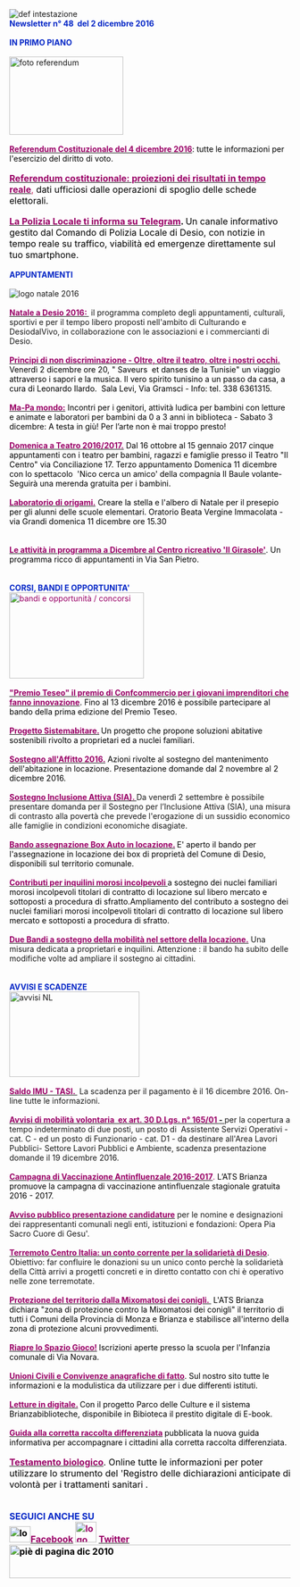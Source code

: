 <DIV>
<DIV>
<DIV><IMG border=0 alt="def intestazione" src="http://www.comune.desio.mb.it/servizi/gestionedocumentale/visualizzadocumento.aspx?id=6276"></DIV>
<DIV><STRONG><FONT color=#0426c6>Newsletter n° 48&nbsp; del&nbsp;2&nbsp;dicembre 2016</FONT></STRONG></DIV>
<DIV><STRONG><FONT color=#0426c6></FONT></STRONG></DIV>
<DIV><FONT color=#0426c6><STRONG></STRONG></FONT>&nbsp;</DIV>
<DIV><FONT color=#0426c6><STRONG>IN PRIMO PIANO </STRONG></FONT></DIV>
<DIV><FONT color=#000000></FONT>&nbsp;</DIV>
<DIV><IMG style="WIDTH: 204px; HEIGHT: 140px" alt="foto referendum" src="https://www.comune.desio.mb.it/servizi/gestionedocumentale/visualizzadocumento.aspx?ID=21734" width=314 height=213></DIV>
<DIV>&nbsp;</DIV>
<DIV>
<DIV><FONT color=#990066><FONT color=#0426c6><A title="" href="http://www.comune.desio.mb.it/servizi/notizie/notizie_fase02.aspx?ID=40982" target=_self><FONT color=#990066><STRONG>Referendum Costituzionale del 4 dicembre 2016</STRONG></FONT></A><FONT color=#000000>: tutte le informazioni per l'esercizio del diritto di voto. </FONT></FONT></FONT></DIV>
<DIV><FONT color=#990066><FONT color=#0426c6><FONT color=#000000></FONT></FONT></FONT>&nbsp;</DIV>
<DIV><FONT color=#990066><FONT size=+0><A title="" href="http://www.comune.desio.mb.it/servizi/notizie/notizie_fase02.aspx?ID=42683" target=_self><FONT color=#990066><STRONG>Referendum costituzionale: proiezioni dei risultati in tempo reale</STRONG></FONT></A><FONT color=#000000><FONT color=#cc3366>,</FONT> dati ufficiosi dalle operazioni di spoglio delle schede elettorali.</FONT></FONT></FONT></DIV>
<DIV><FONT color=#990066><FONT size=+0><FONT color=#000000></FONT></FONT></FONT>&nbsp;</DIV>
<DIV><FONT color=#990066><FONT size=+0><A title="" href="http://www.comune.desio.mb.it/servizi/notizie/notizie_fase02.aspx?ID=38999" target=_self><FONT color=#990066><STRONG>La Polizia Locale ti informa su Telegram</STRONG></FONT></A><FONT color=#000000><STRONG>. </STRONG>Un canale informativo gestito dal Comando di Polizia Locale di Desio, con notizie in tempo reale su traffico, viabilità ed emergenze direttamente sul tuo smartphone.</FONT></DIV></DIV>
<DIV></FONT></FONT><FONT color=#000000><STRONG><FONT color=#990066></FONT></STRONG></FONT>&nbsp;</DIV>
<DIV><FONT color=#000000>
<DIV></FONT><FONT color=#0426c6><FONT color=#0426c6><FONT color=#0426c6><STRONG>APPUNTAMENTI</STRONG></FONT></FONT></FONT></DIV></DIV>
<DIV><FONT color=#0426c6><FONT color=#000000></FONT></FONT></DIV>
<DIV>&nbsp;</DIV>
<DIV><IMG alt="logo natale 2016" src="http://www.comune.desio.mb.it/servizi/gestionedocumentale/visualizzadocumento.aspx?ID=21743"></DIV>
<DIV>&nbsp;</DIV>
<DIV>
<DIV>
<DIV><A title="" href="https://www.comune.desio.mb.it/servizi/notizie/notizie_fase02.aspx?ID=42640" target=_self><FONT color=#990066><STRONG>Natale a Desio 2016: </STRONG></FONT></A>&nbsp;il programma completo degli appuntamenti, culturali, sportivi e per il tempo libero proposti nell'ambito di Culturando e DesiodalVivo, in collaborazione con le associazioni e i commercianti di Desio.</DIV>
<DIV><FONT color=#990066><FONT color=#000000><FONT color=#990066><STRONG></STRONG></FONT></FONT></FONT>&nbsp;</DIV>
<DIV><FONT color=#990066><FONT color=#000000><FONT color=#990066><A title="" href="http://www.teatrando.net/oltre.html" target=_self><FONT color=#990066><FONT color=#000000><FONT color=#990066><STRONG>Principi di n</STRONG><STRONG>on discrimin</STRONG><STRONG>azione - Oltre, oltre il teatro, oltre i nostri occhi.</STRONG></FONT></FONT></FONT></A></FONT> Venerdì 2 dicembre ore 20, " Saveurs&nbsp; et danses de la Tunisie" un viaggio attraverso i sapori e la musica. Il vero spirito tunisino a un passo da casa, a cura di Leonardo Ilardo.&nbsp; Sala Levi, Via Gramsci - </FONT><FONT color=#000000>Info:</FONT>&nbsp;<FONT color=#000000>tel. 338 6361315.</FONT></FONT></DIV></DIV>
<DIV><FONT color=#0426c6><FONT color=#000000><STRONG><FONT color=#990066></FONT></STRONG></FONT></FONT>&nbsp;</DIV>
<DIV><FONT color=#000000><STRONG><FONT color=#990066><A title="" href="http://www.comune.desio.mb.it/servizi/notizie/notizie_fase02.aspx?ID=41527" target=_self><FONT color=#000000><STRONG><FONT color=#990066>Ma-Pa mondo:</FONT></STRONG></FONT></A></FONT></STRONG> Incontri per i genitori, attività ludica per bambini con letture e animate e laboratori per bambini da 0 a 3 anni in biblioteca - Sabato 3 dicembre: A testa in giù! Per l’arte non è mai troppo presto!</FONT></DIV>
<DIV><STRONG><FONT color=#990066></FONT></STRONG>&nbsp;</DIV>
<DIV><FONT color=#000000><STRONG><FONT color=#990066><A title="" href="http://www.comune.desio.mb.it/servizi/notizie/notizie_fase02.aspx?ID=40944" target=_self><FONT color=#000000><STRONG><FONT color=#990066>Domenica a Teatro 2016/2017.</FONT></STRONG></FONT></A></FONT></STRONG> </FONT><FONT color=#0426c6><FONT color=#000000><FONT color=#990066><FONT color=#000000>Dal 16 ottobre al 15 gennaio 2017 cinque appuntamenti con i teatro per bambini, ragazzi e famiglie presso il Teatro "Il Centro" via Conciliazione 17. Terzo appuntamento Domenica 11 dicembre con lo spettacolo&nbsp; 'Nico cerca un amico' della compagnia Il Baule volante- Seguirà una merenda gratuita per i bambini.</FONT><BR></FONT></FONT></FONT></DIV>
<DIV><FONT color=#0426c6><FONT color=#000000><STRONG><FONT color=#990066></FONT></STRONG></FONT></FONT>&nbsp;</DIV>
<DIV><FONT color=#000000><STRONG><FONT color=#990066><A title="" href="http://www.comune.desio.mb.it/servizi/notizie/notizie_fase02.aspx?ID=42664" target=_self><FONT color=#000000><STRONG><FONT color=#990066>Laboratorio di origami.</FONT></STRONG></FONT></A></FONT></STRONG> Creare la stella e l'albero di Natale per il presepio per gli alunni delle scuole elementari. Oratorio Beata Vergine Immacolata - via Grandi domenica 11 dicembre ore 15.30</FONT></DIV>
<DIV><FONT color=#0426c6><FONT color=#000000><STRONG><FONT color=#990066></FONT></STRONG></FONT></FONT>&nbsp;</DIV>
<DIV><FONT color=#0426c6><FONT color=#000000><STRONG><FONT color=#990066></FONT></STRONG>&nbsp;</DIV></DIV>
<DIV>
<DIV>
<DIV>
<DIV>
<DIV>
<DIV>
<DIV><STRONG><FONT color=#990066><A title="" href="http://www.comune.desio.mb.it/servizi/notizie/notizie_fase02.aspx?ID=41571" target=_self><STRONG><FONT color=#990066>Le attività in programma a Dicembre al Centro ricreativo 'Il Girasole'</FONT></STRONG></A></FONT></STRONG>. Un programma ricco di appuntamenti in Via San Pietro.</DIV>
<DIV>&nbsp;</DIV>
<DIV>&nbsp;</DIV></DIV></DIV></DIV></DIV>
<DIV></FONT></FONT><FONT color=#0426c6><STRONG>CORSI, BANDI E OPPORTUNITA'</STRONG></FONT> </DIV>
<DIV><FONT color=#990066><IMG style="WIDTH: 241px; HEIGHT: 154px" border=0 alt="bandi e opportunità / concorsi" src="http://www.comune.desio.mb.it/servizi/gestionedocumentale/visualizzadocumento.aspx?id=18790" width=299 height=168></FONT></DIV>
<DIV><FONT color=#990066></FONT>&nbsp;</DIV>
<DIV><FONT color=#000000><STRONG><FONT color=#990066><A title="" href="http://www.comune.desio.mb.it/servizi/notizie/notizie_fase02.aspx?ID=41596" target=_self><FONT color=#000000><STRONG><FONT color=#990066>"Premio Teseo" il premio di Confcommercio per i giovani imprenditori che fanno innovazione</FONT></STRONG></FONT></A></FONT></STRONG>. Fino al 13 dicembre 2016 è possibile partecipare al bando della prima edizione del Premio Teseo.</FONT></DIV>
<DIV><FONT color=#990066></FONT>&nbsp;</DIV>
<DIV><FONT color=#990066><STRONG><A title="" href="http://www.comune.desio.mb.it/servizi/notizie/notizie_fase02.aspx?ID=41431" target=_self><FONT color=#990066><STRONG>Progetto Sistemabitare.</STRONG></FONT></A> </STRONG></FONT><FONT color=#000000>Un progetto che propone soluzioni abitative sostenibili rivolto a proprietari ed a nuclei familiari.<BR></FONT></DIV>
<DIV><FONT color=#990066></FONT>&nbsp;</DIV>
<DIV><FONT color=#990066><STRONG><FONT color=#990066><A title="" href="http://www.comune.desio.mb.it/servizi/notizie/notizie_fase02.aspx?ID=41237" target=_self><FONT color=#990066><STRONG><FONT color=#990066>Sostegno all'Affitto 2016.</FONT></STRONG></FONT></A></FONT></STRONG> </FONT><FONT color=#000000>Azioni rivolte al sostegno del mantenimento dell'abitazione in locazione. Presentazione domande dal 2 novembre al 2 dicembre 2016.</FONT></DIV>
<DIV><FONT color=#990066><FONT color=#990066></FONT></FONT>&nbsp;</DIV></DIV>
<DIV>
<DIV><A title="" href="http://www.comune.desio.mb.it/upload/desio/newsletter/Sostegno%20Inclusione%20Attiva%20(SIA).%20Da%20venerdì%202%20settembre%20è%20possibile%20presentare%20domanda%20per%20il%20Sostegno%20per%20l’Inclusione%20Attiva%20(SIA),%20una%20misura%20di%20contrasto%20alla%20povertà%20che%20prevede%20l'erogazione%20di%20un%20sussidio%20economico%20alle%20famiglie%20in%20condizioni%20economiche%20disagiate." target=_self><FONT color=#000000><STRONG><FONT color=#990066>Sostegno Inclusione Attiva (SIA). </FONT></STRONG></FONT></A>Da venerdì 2 settembre è possibile presentare domanda per il Sostegno per l’Inclusione Attiva (SIA), una misura di contrasto alla povertà che prevede l'erogazione di un sussidio economico alle famiglie in condizioni economiche disagiate.</DIV>
<DIV></DIV>
<DIV><FONT color=#000000>
<DIV><FONT color=#000000></FONT></DIV>
<DIV>&nbsp;</DIV>
<DIV><A title="" href="https://www.comune.desio.mb.it/servizi/notizie/notizie_fase02.aspx?ID=35369" target=_self><FONT color=#990066><STRONG>Bando assegnazione Box Auto in locazione.</STRONG></FONT></A><STRONG> </STRONG>E' aperto il bando per l'assegnazione in locazione dei box di proprietà del Comune di Desio, disponibili sul territorio comunale.</FONT></DIV></DIV>
<DIV>
<DIV>
<DIV>
<DIV><FONT color=#990066></FONT>&nbsp;</DIV>
<DIV><FONT color=#990066><A title="" href="http://www.comune.desio.mb.it/servizi/notizie/notizie_fase02.aspx?ID=27375" target=_self><FONT color=#990066><STRONG>Contributi per inquilini morosi incolpevoli </STRONG></FONT></A></FONT><FONT color=#000000>a sostegno dei nuclei familiari morosi incolpevoli titolari di contratto di locazione sul libero mercato e sottoposti a procedura di sfratto.</FONT><FONT color=#000000>Ampliamento del contributo a sostegno dei nuclei familiari morosi incolpevoli titolari di contratto di locazione sul libero mercato e sottoposti a procedura di sfratto. </FONT></DIV></DIV>
<DIV>
<DIV>
<DIV><FONT color=#990066><STRONG></STRONG></FONT></DIV>
<DIV>
<DIV>
<DIV>&nbsp;</DIV>
<DIV><A title="" href="http://www.comune.desio.mb.it/servizi/notizie/notizie_fase02.aspx?ID=36774" target=_self><FONT color=#990066><STRONG>Due Bandi a sostegno della mobilità nel settore della locazione.</STRONG></FONT></A> Una misura dedicata a proprietari e inquilini. Attenzione : il bando ha subito delle modifiche volte ad ampliare il sostegno ai cittadini.</DIV>
<DIV>
<DIV></DIV>
<DIV><FONT color=#0426c6><STRONG></STRONG></FONT>&nbsp;</DIV>
<DIV><FONT color=#0426c6><STRONG></STRONG></FONT>&nbsp;</DIV>
<DIV><FONT color=#0426c6><STRONG>AVVISI E SCADENZE</STRONG></FONT> </DIV></DIV></DIV>
<DIV></DIV>
<DIV><IMG style="WIDTH: 233px; HEIGHT: 153px" border=0 alt="avvisi NL" src="http://www.comune.desio.mb.it/servizi/gestionedocumentale/visualizzadocumento.aspx?id=18789" width=232 height=175></DIV>
<DIV>&nbsp;</DIV>
<DIV><STRONG><A title="" href="http://www.comune.desio.mb.it/servizi/notizie/notizie_fase02.aspx?ID=42651" target=_self><STRONG><FONT color=#990066>Saldo IMU - TASI.&nbsp;</FONT></STRONG></A></STRONG> La scadenza per il pagamento è il 16 dicembre 2016. On-line tutte le informazioni.</DIV>
<DIV>&nbsp;</DIV>
<DIV>
<DIV><STRONG><FONT color=#990066><A title="" href="http://www.comune.desio.mb.it/servizi/notizie/notizie_fase02.aspx?ID=41534" target=_self><STRONG><FONT color=#990066>Avvisi di mobilità volontaria&nbsp; ex art. 30 D.Lgs. n° 165/01 </FONT></STRONG>- </A></FONT></STRONG>per la copertura a tempo indeterminato di due posti, un posto di&nbsp;&nbsp;Assistente Servizi Operativi - cat. C - ed un posto di Funzionario - cat. D1 - da destinare all'Area Lavori Pubblici- Settore Lavori Pubblici e Ambiente, scadenza presentazione domande il 19 dicembre 2016.</DIV></DIV>
<DIV>&nbsp;</DIV>
<DIV>
<DIV><FONT color=#990066>
<DIV><A title="" href="http://www.comune.desio.mb.it/servizi/notizie/notizie_fase02.aspx?ID=41127" target=_self><STRONG><FONT color=#990066>Campagna di Vaccinazione Antinfluenzale 2016-2017</FONT></STRONG></A>. <FONT color=#000000>L’ATS Brianza promuove la campagna di vaccinazione antinfluenzale stagionale gratuita 2016 - 2017.</FONT></DIV></FONT></DIV>
<DIV>&nbsp;</DIV></DIV>
<DIV><STRONG><FONT color=#990066><A title="" href="http://www.comune.desio.mb.it/servizi/notizie/notizie_fase02.aspx?ID=41566" target=_self><STRONG><FONT color=#990066>Avviso pubblico presentazione candidature</FONT></STRONG></A></FONT></STRONG> per le nomine e designazioni dei rappresentanti comunali negli enti, istituzioni e fondazioni: Opera Pia Sacro Cuore di Gesu'.</DIV>
<DIV>&nbsp;</DIV>
<DIV>
<DIV><FONT color=#0426c6>
<DIV>
<DIV><STRONG><FONT color=#0426c6></FONT></STRONG></DIV>
<DIV></FONT><STRONG><FONT color=#990066><A title="" href="http://www.comune.desio.mb.it/servizi/notizie/notizie_fase02.aspx?ID=41168" target=_self><STRONG><FONT color=#990066>Terremoto Centro Italia: un conto corrente per la solidarietà di Desio</FONT></STRONG></A></FONT></STRONG>. Obiettivo: far confluire le donazioni su un unico conto perchè la solidarietà della Città arrivi a progetti concreti e in diretto contatto con chi è operativo nelle zone terremotate.</DIV></DIV></DIV></DIV></DIV><FONT color=#990066><FONT color=#000000>
<DIV>&nbsp;</DIV>
<DIV><A title="" href="http://www.comune.desio.mb.it/servizi/notizie/notizie_fase02.aspx?ID=41024" target=_self><FONT color=#990066><STRONG>Protezione del territorio dalla Mixomatosi dei conigli.&nbsp;</STRONG></FONT></A>&nbsp;L'ATS Brianza dichiara "zona di protezione contro la Mixomatosi dei conigli" il territorio di tutti i Comuni della Provincia di Monza e Brianza e stabilisce all'interno della zona di protezione alcuni provvedimenti.&nbsp;</DIV>
<DIV></FONT></FONT><FONT color=#990066><FONT color=#990066><FONT color=#000000></FONT>&nbsp;</DIV><FONT color=#000000></FONT><FONT color=#000000></FONT><FONT color=#000000></FONT></FONT></FONT></DIV><FONT color=#990066><FONT color=#990066><FONT color=#000000></FONT></FONT></FONT></DIV><FONT color=#990066><FONT color=#990066><FONT color=#000000></FONT></FONT></FONT></DIV>
<DIV><FONT color=#990066><FONT color=#990066><FONT color=#000000>
<DIV>
<DIV><A title="" href="http://www.comune.desio.mb.it/servizi/notizie/notizie_fase02.aspx?ID=40923" target=_self><FONT color=#990066><STRONG>Riapre lo Spazio Gioco!</STRONG></FONT></A><STRONG> </STRONG><FONT color=#000000>Iscrizioni aperte presso la scuola per l'Infanzia comunale di Via Novara.</FONT></DIV></DIV></FONT>
<DIV>&nbsp;</DIV>
<DIV><FONT color=#000000><STRONG><FONT color=#990066><A title="" href="http://www.comune.desio.mb.it/servizi/notizie/notizie_fase02.aspx?ID=40869" target=_self><FONT color=#000000><STRONG><FONT color=#990066>Unioni Civili e Convivenze anagrafiche di fatto</FONT></STRONG></FONT></A></FONT></STRONG>. Sul nostro sito tutte le informazioni e la modulistica da utilizzare per i due differenti istituti.</FONT></DIV>
<DIV><FONT color=#000000></FONT></DIV>
<DIV>&nbsp;</DIV>
<DIV><A title="" href="http://www.comune.desio.mb.it/servizi/notizie/notizie_fase02.aspx?ID=40126" target=_self><FONT color=#000000><FONT color=#990066><STRONG>Letture in digitale.</STRONG></FONT></FONT></A><STRONG> </STRONG><FONT color=#000000>Con il progetto Parco delle Culture e il sistema Brianzabiblioteche, disponibile in Bibioteca il prestito digitale di E-book. </FONT></DIV>
<DIV></DIV>
<DIV>&nbsp;</DIV>
<DIV></FONT></FONT><FONT color=#990066><A title="" href="http://www.comune.desio.mb.it/upload/desio/gestionedocumentale/10Raccoltarifiuti_DESIO_784_20976.pdf" target=_self><FONT color=#990066><STRONG>Guida alla corretta raccolta differenziata</STRONG></FONT></A><FONT color=#000000><FONT color=#990066><STRONG> </STRONG></FONT>pubblicata la nuova guida informativa per accompagnare i cittadini alla corretta raccolta differenziata.</FONT></FONT></DIV>
<DIV><FONT color=#0426c6><FONT color=#0426c6><FONT size=+0><FONT color=#000000><FONT color=#990066><FONT color=#000000><FONT color=#990066><FONT color=#000000><FONT color=#000000></FONT></FONT></FONT></FONT></FONT></FONT></FONT></FONT></FONT></DIV>
<DIV><FONT color=#0426c6><FONT color=#0426c6><FONT size=+0><FONT color=#000000><FONT color=#990066><FONT color=#000000><FONT color=#990066><FONT color=#000000><FONT color=#000000></FONT></FONT></FONT></FONT></FONT></FONT></FONT></FONT></FONT>&nbsp;</DIV>
<DIV><FONT color=#0426c6><FONT color=#0426c6><FONT size=+0><FONT color=#000000><FONT color=#990066><FONT color=#000000><FONT color=#990066><FONT color=#000000><FONT color=#000000><A title="" href="http://www.comune.desio.mb.it/servizi/notizie/notizie_fase02.aspx?ID=29398" target=_self><FONT color=#000000><FONT color=#990066><STRONG>Testamento biologico</STRONG></FONT></FONT></A>. Online tutte le informazioni per poter utilizzare lo strumento del 'Registro delle dichiarazioni anticipate di volontà per i trattamenti sanitari</FONT></FONT></FONT> .</FONT></FONT></FONT></FONT></FONT></FONT></DIV>
<DIV>&nbsp;</DIV>
<DIV><FONT color=#0426c6><FONT color=#0426c6><FONT size=+0><FONT color=#000000><FONT color=#990066><FONT color=#000000></DIV>
<DIV>
<DIV>
<DIV>
<DIV>
<DIV>
<DIV>
<DIV>
<DIV>
<DIV><FONT color=#0426c6><STRONG></STRONG></FONT></DIV>
<DIV>&nbsp;</DIV>
<DIV>
<DIV><FONT color=#0426c6><STRONG>SEGUICI ANCHE SU</STRONG></FONT></DIV>
<DIV><STRONG></STRONG></DIV>
<DIV><STRONG><IMG style="WIDTH: 38px; HEIGHT: 29px" alt="logo facebook" src="https://www.comune.desio.mb.it/servizi/gestionedocumentale/visualizzadocumento.aspx?ID=18791" width=95 height=56></STRONG><A title="" href="https://it-it.facebook.com/pages/Comune-Di-Desio/103441483073684" target=_self><FONT color=#990066><STRONG>Facebook</STRONG></FONT></A><FONT color=#990066><STRONG> <IMG style="WIDTH: 38px; HEIGHT: 37px" alt="logo twitter" src="https://www.comune.desio.mb.it/servizi/gestionedocumentale/visualizzadocumento.aspx?ID=18792" width=38 height=44> </STRONG></FONT><A title="" href="https://mobile.twitter.com/comunedidesio" target=_self><FONT color=#990066><STRONG>Twitter</STRONG></FONT></A><STRONG> </STRONG><FONT color=#990066><STRONG></STRONG></FONT></DIV>
<DIV></DIV></DIV>
<DIV><STRONG><IMG style="WIDTH: 622px; HEIGHT: 60px" border=0 alt="piè di pagina dic 2010" src="http://www.comune.desio.mb.it/servizi/gestionedocumentale/visualizzadocumento.aspx?id=6565" width=993 height=74></STRONG></DIV></DIV></DIV></DIV></FONT></FONT></FONT></FONT></FONT></FONT><STRONG></STRONG></DIV></DIV></DIV></DIV></DIV></DIV></DIV></DIV></DIV></DIV></DIV>

